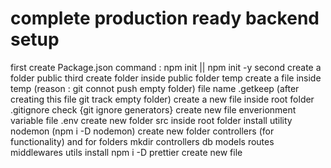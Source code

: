 # complete production ready backend setup
first create Package.json 
command : npm init || npm init -y
second create a folder public
third create folder inside public folder temp
create a file inside temp (reason : git connot push empty folder) 
file name .getkeep (after creating this file git track empty folder)
create a new file inside root folder .gitignore
check {git ignore generators}
create new file enverionment variable file .env
create new folder src inside root folder
install utility nodemon (npm i -D nodemon)
create new folder controllers (for functionality) and for folders 
mkdir controllers db models routes middlewares utils
install npm i -D prettier
create new file 